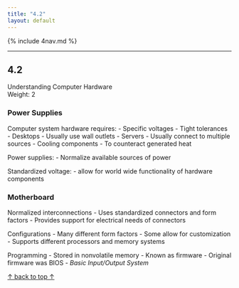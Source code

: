 ```yaml
---
title: "4.2"
layout: default
---
```


{% include 4nav.md %}

---

## 4.2
Understanding Computer Hardware  
Weight: 2  

### Power Supplies
Computer system hardware requires:
    - Specific voltages
    - Tight tolerances
    - Desktops
        - Usually use wall outlets
    - Servers
        - Usually connect to multiple sources
    - Cooling components
        - To counteract generated heat

Power supplies:
    - Normalize available sources of power

Standardized voltage:
    - allow for world wide functionality of hardware components

### Motherboard
Normalized interconnections
    - Uses standardized connectors and form factors
    - Provides support for electrical needs of connectors

Configurations
    - Many different form factors
    - Some allow for customization 
    - Supports different processors and memory systems

Programming
    - Stored in nonvolatile memory
        - Known as firmware
    - Original firmware was BIOS
        - *Basic Input/Output System*




<!-- HTML for Back to Top Button -->
<a href="#" id="back-to-top" title="Back to top">&uarr; back to top &uarr;</a>

<!-- Link to external JS file -->
<script src="{{ "/assets/js/back-to-top.js" | relative_url }}"></script>
        